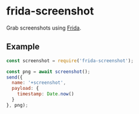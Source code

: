 # frida-screenshot

Grab screenshots using [Frida](http://frida.re).

## Example

```js
const screenshot = require('frida-screenshot');

const png = await screenshot();
send({
  name: '+screenshot',
  payload: {
    timestamp: Date.now()
  }
}, png);
```
